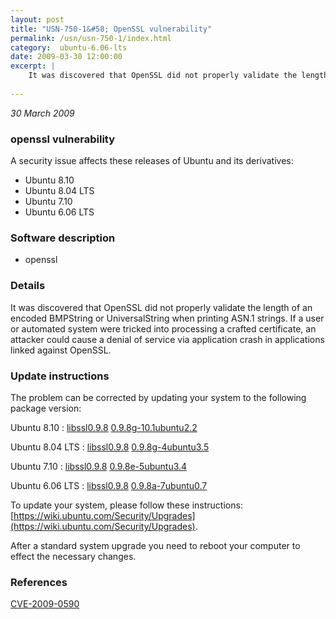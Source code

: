 ```yaml
---
layout: post
title: "USN-750-1&#58; OpenSSL vulnerability"
permalink: /usn/usn-750-1/index.html
category:  ubuntu-6.06-lts
date: 2009-03-30 12:00:00
excerpt: |
    It was discovered that OpenSSL did not properly validate the length of an encoded BMPString or UniversalString when printing ASN.1 strings. If a user or automated system were tricked into processing a crafted certificate, an attacker could cause a denial of service via application crash in applications linked against OpenSSL. 
    
--- 
```

 
 

*30 March 2009*

### openssl vulnerability

A security issue affects these releases of Ubuntu and its derivatives:

* Ubuntu 8.10
* Ubuntu 8.04 LTS
* Ubuntu 7.10
* Ubuntu 6.06 LTS

### Software description

* openssl 

### Details

It was discovered that OpenSSL did not properly validate the length of an encoded BMPString or UniversalString when printing ASN.1 strings. If a user or automated system were tricked into processing a crafted certificate, an attacker could cause a denial of service via application crash in applications linked against OpenSSL. 

### Update instructions

The problem can be corrected by updating your system to the following package version:

Ubuntu 8.10
 : [libssl0.9.8](https://launchpad.net/ubuntu/+source/openssl) <span> [0.9.8g-10.1ubuntu2.2](https://launchpad.net/ubuntu/+source/openssl/0.9.8g-10.1ubuntu2.2) </span> 

Ubuntu 8.04 LTS
 : [libssl0.9.8](https://launchpad.net/ubuntu/+source/openssl) <span> [0.9.8g-4ubuntu3.5](https://launchpad.net/ubuntu/+source/openssl/0.9.8g-4ubuntu3.5) </span> 

Ubuntu 7.10
 : [libssl0.9.8](https://launchpad.net/ubuntu/+source/openssl) <span> [0.9.8e-5ubuntu3.4](https://launchpad.net/ubuntu/+source/openssl/0.9.8e-5ubuntu3.4) </span> 

Ubuntu 6.06 LTS
 : [libssl0.9.8](https://launchpad.net/ubuntu/+source/openssl) <span> [0.9.8a-7ubuntu0.7](https://launchpad.net/ubuntu/+source/openssl/0.9.8a-7ubuntu0.7) </span> 

To update your system, please follow these instructions: [https://wiki.ubuntu.com/Security/Upgrades](https://wiki.ubuntu.com/Security/Upgrades).

After a standard system upgrade you need to reboot your computer to effect the necessary changes. 

### References

 
 [CVE-2009-0590](http://people.ubuntu.com/~ubuntu-security/cve/CVE-2009-0590)
 

